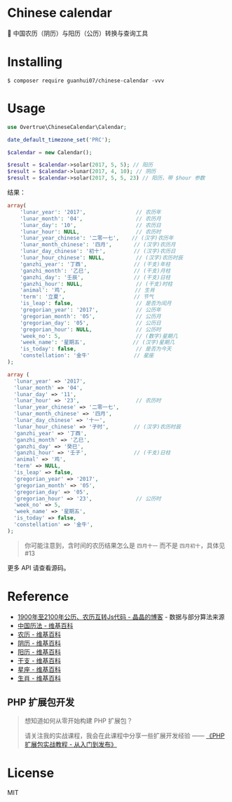 # Chinese calendar

:date: 中国农历（阴历）与阳历（公历）转换与查询工具

# Installing

```shell
$ composer require guanhui07/chinese-calendar -vvv
```

# Usage

```php
use Overtrue\ChineseCalendar\Calendar;

date_default_timezone_set('PRC'); 

$calendar = new Calendar();

$result = $calendar->solar(2017, 5, 5); // 阳历
$result = $calendar->lunar(2017, 4, 10); // 阴历
$result = $calendar->solar(2017, 5, 5, 23) // 阳历，带 $hour 参数

```

结果：

```php
array(
    'lunar_year': '2017',                // 农历年
    'lunar_month': '04',                 // 农历月
    'lunar_day': '10',                   // 农历日
    'lunar_hour': NULL,                  // 农历时
    'lunar_year_chinese': '二零一七',    // (汉字)农历年
    'lunar_month_chinese': '四月',       // (汉字)农历月
    'lunar_day_chinese': '初十',         // (汉字)农历日
    'lunar_hour_chinese': NULL,          // (汉字)农历时辰
    'ganzhi_year': '丁酉',               // (干支)年柱
    'ganzhi_month': '乙巳',              // (干支)月柱
    'ganzhi_day': '壬辰',                // (干支)日柱
    'ganzhi_hour': NULL,                 // (干支)时柱
    'animal': '鸡',                      // 生肖
    'term': '立夏',                      // 节气
    'is_leap': false,                    // 是否为闰月
    'gregorian_year': '2017',            // 公历年
    'gregorian_month': '05',             // 公历月
    'gregorian_day': '05',               // 公历日
    'gregorian_hour': NULL,              // 公历时
    'week_no': 5,                        // (数字)星期几
    'week_name': '星期五',               // (汉字)星期几
    'is_today': false,                   // 是否为今天
    'constellation': '金牛'              // 星座
);

array (
  'lunar_year' => '2017',
  'lunar_month' => '04',
  'lunar_day' => '11',
  'lunar_hour' => '23',                  // 农历时
  'lunar_year_chinese' => '二零一七',
  'lunar_month_chinese' => '四月',
  'lunar_day_chinese' => '十一',
  'lunar_hour_chinese' => '子时',        // (汉字)农历时辰
  'ganzhi_year' => '丁酉',
  'ganzhi_month' => '乙巳',
  'ganzhi_day' => '癸巳',
  'ganzhi_hour' => '壬子',               // (干支)日柱
  'animal' => '鸡',
  'term' => NULL,
  'is_leap' => false,
  'gregorian_year' => '2017',
  'gregorian_month' => '05',
  'gregorian_day' => '05',
  'gregorian_hour' => '23',              // 公历时
  'week_no' => 5,
  'week_name' => '星期五',
  'is_today' => false,
  'constellation' => '金牛',
);
```

> 你可能注意到，含时间的农历结果怎么是 `四月十一` 而不是 `四月初十`，具体见 #13

更多 API 请查看源码。

# Reference

- [1900年至2100年公历、农历互转Js代码 - 晶晶的博客](http://blog.jjonline.cn/userInterFace/173.html) - 数据与部分算法来源
- [中国历法 - 维基百科](https://zh.wikipedia.org/wiki/Category:%E4%B8%AD%E5%9B%BD%E5%8E%86%E6%B3%95)
- [农历 - 维基百科](https://zh.wikipedia.org/wiki/%E8%BE%B2%E6%9B%86)
- [阴历 - 维基百科](https://zh.wikipedia.org/wiki/%E9%98%B4%E5%8E%86)
- [阳历 - 维基百科](https://zh.wikipedia.org/wiki/%E9%98%B3%E5%8E%86)
- [干支 - 维基百科](https://zh.wikipedia.org/wiki/%E5%B9%B2%E6%94%AF)
- [星座 - 维基百科](https://zh.wikipedia.org/wiki/%E6%98%9F%E5%BA%A7)
- [生肖 - 维基百科](https://zh.wikipedia.org/wiki/%E7%94%9F%E8%82%96)

## PHP 扩展包开发

> 想知道如何从零开始构建 PHP 扩展包？
>
> 请关注我的实战课程，我会在此课程中分享一些扩展开发经验 —— [《PHP 扩展包实战教程 - 从入门到发布》](https://learnku.com/courses/creating-package)

# License

MIT
